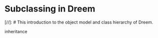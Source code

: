 # Subclassing in Dreem

[//]: # This introduction to the object model and class hierarchy of Dreem.


inheritance

